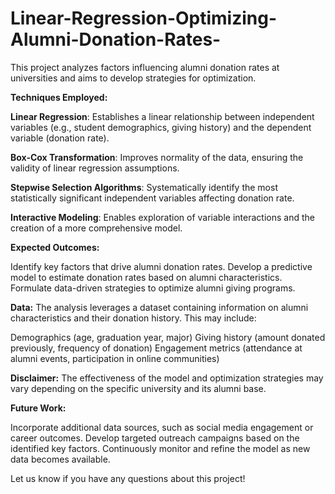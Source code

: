 # Linear-Regression-Optimizing-Alumni-Donation-Rates-

This project analyzes factors influencing alumni donation rates at universities and aims to develop strategies for optimization.

**Techniques Employed:**

**Linear Regression**: Establishes a linear relationship between independent variables (e.g., student demographics, giving history) and the dependent variable (donation rate).

**Box-Cox Transformation**: Improves normality of the data, ensuring the validity of linear regression assumptions.

**Stepwise Selection Algorithms**: Systematically identify the most statistically significant independent variables affecting donation rate.

**Interactive Modeling**: Enables exploration of variable interactions and the creation of a more comprehensive model.

**Expected Outcomes:**

Identify key factors that drive alumni donation rates.
Develop a predictive model to estimate donation rates based on alumni characteristics.
Formulate data-driven strategies to optimize alumni giving programs.

**Data:**
The analysis leverages a dataset containing information on alumni characteristics and their donation history. This may include:

Demographics (age, graduation year, major)
Giving history (amount donated previously, frequency of donation)
Engagement metrics (attendance at alumni events, participation in online communities)

**Disclaimer:**
The effectiveness of the model and optimization strategies may vary depending on the specific university and its alumni base.

**Future Work:**

Incorporate additional data sources, such as social media engagement or career outcomes.
Develop targeted outreach campaigns based on the identified key factors.
Continuously monitor and refine the model as new data becomes available.

Let us know if you have any questions about this project!
